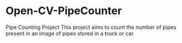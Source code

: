# Open-CV-PipeCounter
Pipe Counting Project
This project aims to count the number of pipes present in an image of pipes stored in a truck or car.

